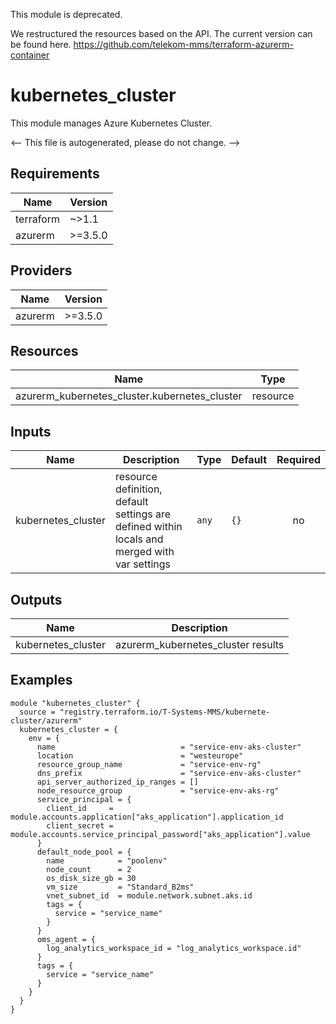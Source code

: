 This module is deprecated.

We restructured the resources based on the API. The current version can be found here.
https://github.com/telekom-mms/terraform-azurerm-container

<!-- BEGIN_TF_DOCS -->
# kubernetes_cluster

This module manages Azure Kubernetes Cluster.

<-- This file is autogenerated, please do not change. -->

## Requirements

| Name | Version |
|------|---------|
| terraform | ~>1.1 |
| azurerm | >=3.5.0 |

## Providers

| Name | Version |
|------|---------|
| azurerm | >=3.5.0 |

## Resources

| Name | Type |
|------|------|
| azurerm_kubernetes_cluster.kubernetes_cluster | resource |

## Inputs

| Name | Description | Type | Default | Required |
|------|-------------|------|---------|:--------:|
| kubernetes_cluster | resource definition, default settings are defined within locals and merged with var settings | `any` | `{}` | no |

## Outputs

| Name | Description |
|------|-------------|
| kubernetes_cluster | azurerm_kubernetes_cluster results |

## Examples

```hcl
module "kubernetes_cluster" {
  source = "registry.terraform.io/T-Systems-MMS/kubernete-cluster/azurerm"
  kubernetes_cluster = {
    env = {
      name                            = "service-env-aks-cluster"
      location                        = "westeurope"
      resource_group_name             = "service-env-rg"
      dns_prefix                      = "service-env-aks-cluster"
      api_server_authorized_ip_ranges = []
      node_resource_group             = "service-env-aks-rg"
      service_principal = {
        client_id     = module.accounts.application["aks_application"].application_id
        client_secret = module.accounts.service_principal_password["aks_application"].value
      }
      default_node_pool = {
        name            = "poolenv"
        node_count      = 2
        os_disk_size_gb = 30
        vm_size         = "Standard_B2ms"
        vnet_subnet_id  = module.network.subnet.aks.id
        tags = {
          service = "service_name"
        }
      }
      oms_agent = {
        log_analytics_workspace_id = "log_analytics_workspace.id"
      }
      tags = {
        service = "service_name"
      }
    }
  }
}

```
<!-- END_TF_DOCS -->
